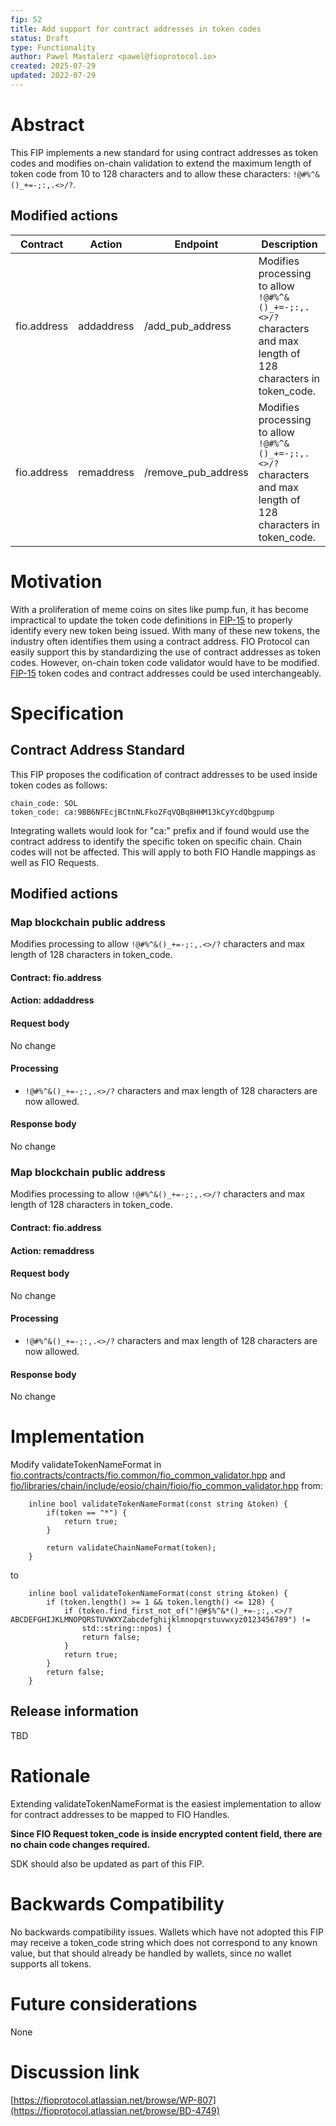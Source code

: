 ```yaml
---
fip: 52
title: Add support for contract addresses in token codes
status: Draft
type: Functionality
author: Pawel Mastalerz <pawel@fioprotocol.io>
created: 2025-07-29
updated: 2022-07-29
---
```


# Abstract
This FIP implements a new standard for using contract addresses as token codes and modifies on-chain validation to extend the maximum length of token code from 10 to 128 characters and to allow these characters: `!@#%^&()_+=-;:,.<>/?`.

## Modified actions
|Contract|Action|Endpoint|Description|
|---|---|---|---|
|fio.address|addaddress|/add_pub_address|Modifies processing to allow `!@#%^&()_+=-;:,.<>/?` characters and max length of 128 characters in token_code.|
|fio.address|remaddress|/remove_pub_address|Modifies processing to allow `!@#%^&()_+=-;:,.<>/?` characters and max length of 128 characters in token_code.|

# Motivation
With a proliferation of meme coins on sites like pump.fun, it has become impractical to update the token code definitions in [FIP-15](fip-0015.md) to properly identify every new token being issued. With many of these new tokens, the industry often identifies them using a contract address. FIO Protocol can easily support this by standardizing the use of contract addresses as token codes. However, on-chain token code validator would have to be modified. [FIP-15](fip-0015.md) token codes and contract addresses could be used interchangeably.

# Specification
## Contract Address Standard
This FIP proposes the codification of contract addresses to be used inside token codes as follows:
```
chain_code: SOL
token_code: ca:9BB6NFEcjBCtnNLFko2FqVQBq8HHM13kCyYcdQbgpump
```

Integrating wallets would look for "ca:" prefix and if found would use the contract address to identify the specific token on specific chain. Chain codes will not be affected. This will apply to both FIO Handle mappings as well as FIO Requests.

## Modified actions
### Map blockchain public address
Modifies processing to allow `!@#%^&()_+=-;:,.<>/?` characters and max length of 128 characters in token_code.
#### Contract: fio.address
#### Action: addaddress
#### Request body
No change
#### Processing
* `!@#%^&()_+=-;:,.<>/?` characters and max length of 128 characters are now allowed.
#### Response body
No change

### Map blockchain public address
Modifies processing to allow `!@#%^&()_+=-;:,.<>/?` characters and max length of 128 characters in token_code.
#### Contract: fio.address
#### Action: remaddress
#### Request body
No change
#### Processing
* `!@#%^&()_+=-;:,.<>/?` characters and max length of 128 characters are now allowed.
#### Response body
No change

# Implementation
Modify validateTokenNameFormat in [fio.contracts/contracts/fio.common/fio_common_validator.hpp](/fioprotocol/fio.contracts/blob/release/2.11.x/contracts/fio.common/fio_common_validator.hpp#L114) and [fio/libraries/chain/include/eosio/chain/fioio/fio_common_validator.hpp](/fioprotocol/fio/blob/d529643fc742cdb9b1a62a2e19f82be198461c90/libraries/chain/include/eosio/chain/fioio/fio_common_validator.hpp#L122) from:
```
    inline bool validateTokenNameFormat(const string &token) {
        if(token == "*") {
            return true;
        }

        return validateChainNameFormat(token);
    }
```
to
```
    inline bool validateTokenNameFormat(const string &token) {
        if (token.length() >= 1 && token.length() <= 128) {
            if (token.find_first_not_of("!@#$%^&*()_+=-;:,.<>/?ABCDEFGHIJKLMNOPQRSTUVWXYZabcdefghijklmnopqrstuvwxyz0123456789") !=
                std::string::npos) {
                return false;
            }
            return true;
        }
        return false;
    }
```

## Release information
TBD

# Rationale
Extending validateTokenNameFormat is the easiest implementation to allow for contract addresses to be mapped to FIO Handles.

**Since FIO Request token_code is inside encrypted content field, there are no chain code changes required.**

SDK should also be updated as part of this FIP.

# Backwards Compatibility
No backwards compatibility issues. Wallets which have not adopted this FIP may receive a token_code string which does not correspond to any known value, but that should already be handled by wallets, since no wallet supports all tokens.

# Future considerations
None
  
# Discussion link
[https://fioprotocol.atlassian.net/browse/WP-807](https://fioprotocol.atlassian.net/browse/BD-4749)
